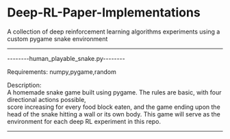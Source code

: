 # Deep-RL-Paper-Implementations
A collection of deep reinforcement learning algorithms experiments using a custom pygame snake environment 

---------------------------------------------------------------------------------------------------------------------------
--------human_playable_snake.py--------

Requirements: 
numpy,pygame,random

Description:  
A homemade snake game built using pygame. The rules are basic, with four directional actions possible,  
score increasing for every food block eaten, and the game ending upon the head of the snake hitting a wall or its own body. 
This game will serve as the environment for each deep RL experiment in this repo. 

---------------------------------------------------------------------------------------------------------------------------
